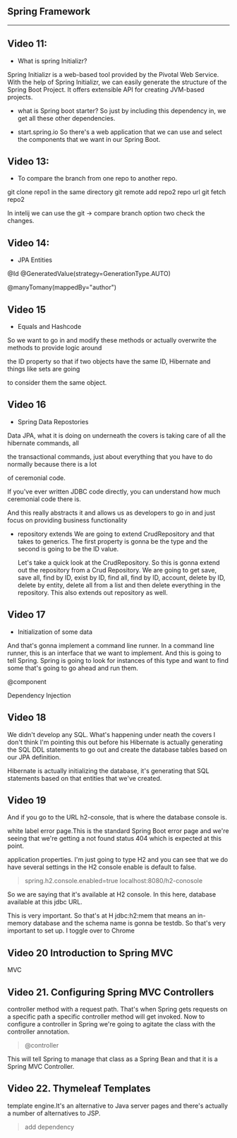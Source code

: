 ## Spring Framework

----------------------------------------

Video 11:
---------
* What is spring Initializr?

Spring Initializr is a web-based tool provided by the Pivotal Web Service. With the help of Spring Initializr, we can easily generate the structure of the Spring Boot Project. It offers extensible API for creating JVM-based projects.

* what is Spring boot starter?
So just by including this dependency in, we get all these other dependencies.

* start.spring.io
So there's a web application that we can use and select the components that we want in our Spring Boot.

Video 13:
---------

* To compare the branch from one repo to another repo.

git clone repo1
in the same directory git remote add repo2 repo url
git fetch repo2

In intelij we can use the git -> compare branch option two check the changes.

Video 14:
--------

* JPA Entities

@Id
@GeneratedValue(strategy=GenerationType.AUTO)

@manyTomany(mappedBy="author")

Video 15
--------
* Equals and Hashcode

So we want to go in and modify these methods or actually overwrite the methods to provide logic around

the ID property so that if two objects have the same ID, Hibernate and things like sets are going

to consider them the same object.


Video 16
--------

* Spring Data Repostories

Data JPA, what it is doing on underneath the covers is taking care of all the hibernate commands, all

the transactional commands, just about everything that you have to do normally because there is a lot

of ceremonial code.

If you've ever written JDBC code directly, you can understand how much ceremonial code there is.

And this really abstracts it and allows us as developers to go in and just focus on providing business 
functionality


* 	repository extends 
	We are going to extend CrudRepository and that takes to generics. The first property is gonna be the type and the second is going to be the ID value.

	Let's take a quick look at the CrudRepository.
	So this is gonna extend out the repository from a Crud Repository. We are going to get save, save all,
	find by ID, exist by ID, find all, find by ID, account, delete by ID, delete by entity, delete all from
	a list and then delete everything in the repository.
	This also extends out repository as well.



Video 17
--------

* Initialization of some data


And that's gonna implement a command line runner. In a command line runner,
this is an interface that we want to implement.
And this is going to tell Spring. Spring is going to look for instances of this type and want to find
some that's going to go ahead and run them.

@component
 
 Dependency Injection
 

Video 18
--------
 
 We didn't develop any SQL. What's happening under neath the covers I don't think I'm pointing
 this out before his Hibernate is actually generating the SQL DDL statements to go out and create the
 database tables based on our JPA definition.
 
 Hibernate is actually initializing the database, it's generating that SQL statements based on that entities that
 we've created.
 
 Video 19
 --------
 
 And if you go to the URL h2-console, that is where the database console is.
 
 white label error page.This is the standard Spring Boot error page and we're seeing that we're getting a not found status
 404 which is expected at this point.
 
application properties. I'm just going to type H2 and you can see that we do have several settings in the H2 console enable
 is default to false.
 
 > spring.h2.console.enabled=true
 > localhost:8080/h2-conosole

So we are saying that it's available at H2 console. In this here, database available at this jdbc URL.

This is very important.
So that's at H jdbc:h2:mem that means an in-memory database and the schema name is
gonna be testdb. So that's very important to set up. I toggle over to Chrome

 Video 20 Introduction to Spring MVC
 --------
 MVC 
 
  Video  21. Configuring Spring MVC Controllers
  --------
controller method with a request path. That's when Spring gets requests
on a specific path a specific controller method will get invoked.
Now to configure a controller in Spring we're going to agitate the class with the controller annotation.

> @controller

This will tell Spring to manage that class as a Spring Bean and that it is a Spring MVC Controller.

Video  22. Thymeleaf Templates
  --------
  template engine.It's an alternative to Java server pages and there's actually a number of alternatives to JSP.
  
> add dependency